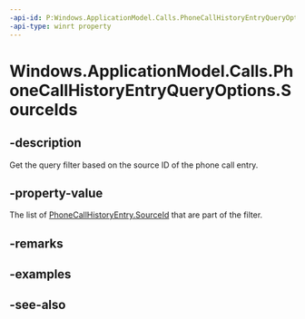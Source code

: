 ```yaml
---
-api-id: P:Windows.ApplicationModel.Calls.PhoneCallHistoryEntryQueryOptions.SourceIds
-api-type: winrt property
---
```


<!-- Property syntax
public Windows.Foundation.Collections.IVector<string> SourceIds { get; }
-->

# Windows.ApplicationModel.Calls.PhoneCallHistoryEntryQueryOptions.SourceIds

## -description
Get the query filter based on the source ID of the phone call entry.

## -property-value
The list of [PhoneCallHistoryEntry.SourceId](phonecallhistoryentry_sourceid.md) that are part of the filter.

## -remarks

## -examples

## -see-also
